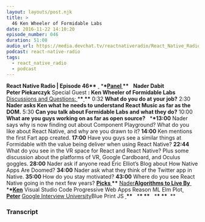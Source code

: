 ```yaml
---
layout: layouts/post.njk
title: >
  46 Ken Wheeler of Formidable Labs
date: 2016-11-22 14:10:20
episode_number: 046
duration: 51:08
audio_url: https://media.devchat.tv/reactnativeradio/React_Native_Radio_Episode_46.mp3
podcast: react-native-radio
tags:
  - react_native_radio
  - podcast
---
```


**React Native Radio | Episode 46\*\*** <u> </u> \***\*<u>Panel </u>\*\*** &nbsp; **Nader Dabit Peter&nbsp;Piekarczyk** Special Guest **: Ken Wheeler of Formidable Labs** <u>Discussions and Questions: </u> \***\*<u> </u>\*\*** 0:32 **What do you do at your job?** 2:30 **Nader asks Ken what he needs to understand React Music as far as the DOM.** 5:30 **Can you talk about Formidable Labs and what they do?** 10:00 **What are you guys working on as far as open source?** &nbsp; \***\*13:00** Nader says why is now finding out about Component Playground? What do you like about React Native, and why are you drawn to it? **14:00** Ken mentions the first Fart app created. **17:00** Have you guys see a similar things at Formidable with the value being deliver when using React Native? **22:44** What do you see in the VR space for React and React Native? Plus some discussion about the platforms of VR, Google Cardboard, and Oculus goggles. **28:00** Nader ask if anyone read Eric Elliot’s Blog about How Native Apps Are Doomed? **34:00** Nader ask what they think of the Twitter app in Native. **35:00** How do you stay motivated? **43:00** Where do you see React Native going in the next few years? **<u>Picks </u>\*\*** <u>Nader</u>**[Algorithms to Live By](https://www.amazon.com/Algorithms-Live-Computer-Science-Decisions/dp/1480560367)**<u> </u> \***\*<u>Ken</u>** Visual Studio Code Progressive Web Apps Reason ML Elm Plot<u> </u> **<u>Peter</u>** [Google Interview University](https://github.com/jwasham/google-interview-university)Blue Print JS **<u> </u>\*\*** &nbsp; \***\*&nbsp;\*\*** &nbsp; \***\*&nbsp;\*\*** &nbsp;\*\*&nbsp;

### Transcript

